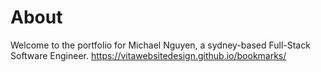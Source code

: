 # About
Welcome to the portfolio for Michael Nguyen, a sydney-based Full-Stack Software Engineer.
https://vitawebsitedesign.github.io/bookmarks/
